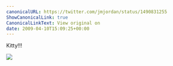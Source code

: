 ```yaml
---
canonicalURL: https://twitter.com/jmjordan/status/1490831255
ShowCanonicalLink: true
CanonicalLinkText: View original on
date: 2009-04-10T15:09:25+00:00
---
```

Kitty!!!

![](/images/1490831255-5209605.jpg)
